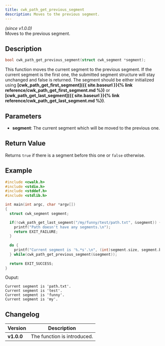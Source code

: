 ```yaml
---
title: cwk_path_get_previous_segment
description: Moves to the previous segment.
---
```


_(since v1.0.0)_  
Moves to the previous segment.

## Description
```c
bool cwk_path_get_previous_segment(struct cwk_segment *segment);
```

This function moves the current segment to the previous segment. If the current segment is the first one, the submitted segment structure will stay unchanged and false is returned. The segment should be either initialized using **[cwk_path_get_first_segment]({{ site.baseurl }}{% link reference/cwk_path_get_first_segment.md %})** or **[cwk_path_get_last_segment]({{ site.baseurl }}{% link reference/cwk_path_get_last_segment.md %})**.

## Parameters
 * **segment**: The current segment which will be moved to the previous one.

## Return Value
Returns ``true`` if there is a segment before this one or ``false`` otherwise.

## Example
```c
#include <cwalk.h>
#include <stdio.h>
#include <stddef.h>
#include <stdlib.h>

int main(int argc, char *argv[])
{
  struct cwk_segment segment;

  if(!cwk_path_get_last_segment("/my/funny/test/path.txt", &segment)) {
    printf("Path doesn't have any segments.\n");
    return EXIT_FAILURE;
  }
  
  do {
    printf("Current segment is '%.*s'.\n", (int)segment.size, segment.begin);
  } while(cwk_path_get_previous_segment(&segment));
  
  return EXIT_SUCCESS;
}
```

Ouput:
```
Current segment is 'path.txt'.
Current segment is 'test'.
Current segment is 'funny'.
Current segment is 'my'.
```

## Changelog

| Version    | Description                                            |
|------------|--------------------------------------------------------|
| **v1.0.0** | The function is introduced.                            |